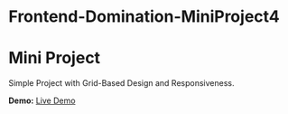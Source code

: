 # Frontend-Domination-MiniProject4

# Mini Project

Simple Project with Grid-Based Design and Responsiveness.

**Demo:** [Live Demo]( https://hrishikesh-bhardwaj.github.io/Frontend-CSS-MiniProject4/)

